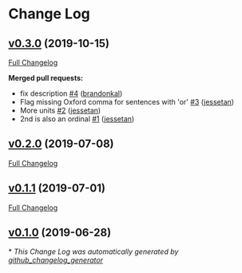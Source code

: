 # Change Log

## [v0.3.0](https://github.com/errata-ai/Google/tree/v0.3.0) (2019-10-15)
[Full Changelog](https://github.com/errata-ai/Google/compare/v0.2.0...v0.3.0)

**Merged pull requests:**

- fix description [\#4](https://github.com/errata-ai/Google/pull/4) ([brandonkal](https://github.com/brandonkal))
- Flag missing Oxford comma for sentences with 'or' [\#3](https://github.com/errata-ai/Google/pull/3) ([jessetan](https://github.com/jessetan))
- More units [\#2](https://github.com/errata-ai/Google/pull/2) ([jessetan](https://github.com/jessetan))
- 2nd is also an ordinal [\#1](https://github.com/errata-ai/Google/pull/1) ([jessetan](https://github.com/jessetan))

## [v0.2.0](https://github.com/errata-ai/Google/tree/v0.2.0) (2019-07-08)
[Full Changelog](https://github.com/errata-ai/Google/compare/v0.1.1...v0.2.0)

## [v0.1.1](https://github.com/errata-ai/Google/tree/v0.1.1) (2019-07-01)
[Full Changelog](https://github.com/errata-ai/Google/compare/v0.1.0...v0.1.1)

## [v0.1.0](https://github.com/errata-ai/Google/tree/v0.1.0) (2019-06-28)


\* *This Change Log was automatically generated by [github_changelog_generator](https://github.com/skywinder/Github-Changelog-Generator)*